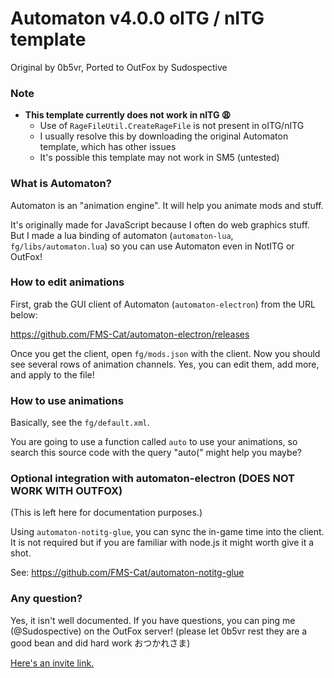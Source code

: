 # Automaton v4.0.0 oITG / nITG template
Original by 0b5vr, Ported to OutFox by Sudospective

### Note

- **This template currently does not work in nITG 😩**
  - Use of `RageFileUtil.CreateRageFile` is not present in oITG/nITG
  - I usually resolve this by downloading the original Automaton template, which has other issues
  - It's possible this template may not work in SM5 (untested)

### What is Automaton?

Automaton is an "animation engine".
It will help you animate mods and stuff.

It's originally made for JavaScript because I often do web graphics stuff.
But I made a lua binding of automaton (`automaton-lua`, `fg/libs/automaton.lua`)
so you can use Automaton even in NotITG or OutFox!

### How to edit animations

First, grab the GUI client of Automaton (`automaton-electron`) from the URL below:

https://github.com/FMS-Cat/automaton-electron/releases

Once you get the client, open `fg/mods.json` with the client.
Now you should see several rows of animation channels. Yes, you can edit them, add more, and apply to the file!

### How to use animations

Basically, see the `fg/default.xml`.

You are going to use a function called `auto` to use your animations,
so search this source code with the query "auto(" might help you maybe?

### Optional integration with automaton-electron (DOES NOT WORK WITH OUTFOX)

(This is left here for documentation purposes.)

Using `automaton-notitg-glue`, you can sync the in-game time into the client.
It is not required but if you are familiar with node.js it might worth give it a shot.

See: https://github.com/FMS-Cat/automaton-notitg-glue

### Any question?

Yes, it isn't well documented.
If you have questions, you can ping me (@Sudospective) on the OutFox server! (please let 0b5vr rest they are a good bean and did hard work おつかれさま)

[Here's an invite link.](https://discord.gg/cn9tSy672f)
